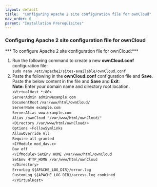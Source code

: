 ```yaml
---
layout: default
title:  "Configuring Apache 2 site configuration file for ownCloud"
nav_order: 6
parent: "Installation Prerequisites"
---
```



### Configuring Apache 2 site configuration file for ownCloud

*** To configure Apache 2 site configuration file for ownCloud:***
1.	Run the following command to create a new **ownCloud.conf** configuration file: <br>`sudo nano /etc/apache2/sites-available/ownCloud.conf`
2.	Paste the following in the **ownCloud.conf** configuration file and **Save**. Paste the below content in the file and **Save** and **Exit**: <br> **Note:** Enter your domain name and directory root location. <br>
	`<VirtualHost *:80>` <br>
	`ServerAdmin admin@example.com` <br>
	`DocumentRoot` `/var/www/html/ownCloud/` <br>
	`ServerName example.com` <br>
	`ServerAlias www.example.com` <br>
	`Alias /ownCloud "/var/www/html/ownCloud/"` <br>
	`<Directory /var/www/html/ownCloud/>` <br>
	`Options +FollowSymlinks` <br>
	`AllowOverride All` <br>
	`Require all granted` <br>
	`<IfModule mod_dav.c>` <br>
		`Dav off` <br>
	`</IfModule>`
	`SetEnv HOME /var/www/html/ownCloud` <br>
	`SetEnv HTTP_HOME /var/www/html/ownCloud` <br>
	`</Directory>` <br>
	`ErrorLog ${APACHE_LOG_DIR}/error.log` <br>
	`CustomLog ${APACHE_LOG_DIR}/access.log combined` <br>
	`</VirtualHost>` <br>
